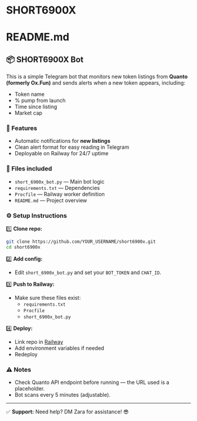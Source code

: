 # SHORT6900X
# README.md

## 📦 SHORT6900X Bot

This is a simple Telegram bot that monitors new token listings from **Quanto (formerly Ox.Fun)** and sends alerts when a new token appears, including:
- Token name
- % pump from launch
- Time since listing
- Market cap

### 🚀 Features
- Automatic notifications for **new listings**
- Clean alert format for easy reading in Telegram
- Deployable on Railway for 24/7 uptime

### 🔧 Files included
- `short_6900x_bot.py` — Main bot logic
- `requirements.txt` — Dependencies
- `Procfile` — Railway worker definition
- `README.md` — Project overview

### ⚙️ Setup Instructions

1️⃣ **Clone repo:**
```bash
git clone https://github.com/YOUR_USERNAME/short6900x.git
cd short6900x
```

2️⃣ **Add config:**
- Edit `short_6900x_bot.py` and set your `BOT_TOKEN` and `CHAT_ID`.

3️⃣ **Push to Railway:**
- Make sure these files exist:
  - `requirements.txt`
  - `Procfile`
  - `short_6900x_bot.py`

4️⃣ **Deploy:**
- Link repo in [Railway](https://railway.app/)
- Add environment variables if needed
- Redeploy

### ⚠️ Notes
- Check Quanto API endpoint before running — the URL used is a placeholder.
- Bot scans every 5 minutes (adjustable).

---

✅ **Support:**
Need help? DM Zara for assistance! 😎
